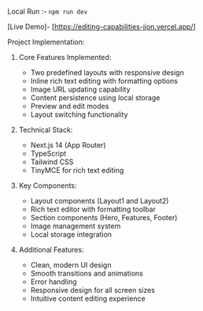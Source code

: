 Local Run :-
`npm run dev`

[Live Demo]- [https://editing-capabilities-jjon.vercel.app/]

Project Implementation:
1. Core Features Implemented:
   - Two predefined layouts with responsive design
   - Inline rich text editing with formatting options
   - Image URL updating capability
   - Content persistence using local storage
   - Preview and edit modes
   - Layout switching functionality

2. Technical Stack:
   - Next.js 14 (App Router)
   - TypeScript
   - Tailwind CSS
   - TinyMCE for rich text editing

3. Key Components:
   - Layout components (Layout1 and Layout2)
   - Rich text editor with formatting toolbar
   - Section components (Hero, Features, Footer)
   - Image management system
   - Local storage integration

4. Additional Features:
   - Clean, modern UI design
   - Smooth transitions and animations
   - Error handling
   - Responsive design for all screen sizes
   - Intuitive content editing experience
